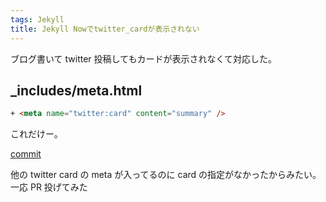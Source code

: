```yaml
---
tags: Jekyll
title: Jekyll Nowでtwitter_cardが表示されない
---
```


ブログ書いて twitter 投稿してもカードが表示されなくて対応した。

## \_includes/meta.html

```html
+ <meta name="twitter:card" content="summary" />
```

これだけー。

[commit](https://github.com/barryclark/jekyll-now/pull/846/commits/b5624db856a3cac2b4fac59c12eb6994783188d6)

他の twitter card の meta が入ってるのに card の指定がなかったからみたい。一応 PR 投げてみた
